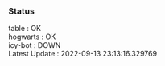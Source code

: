 ### Status


table : OK  
hogwarts : OK  
icy-bot : DOWN  
Latest Update : 2022-09-13 23:13:16.329769
